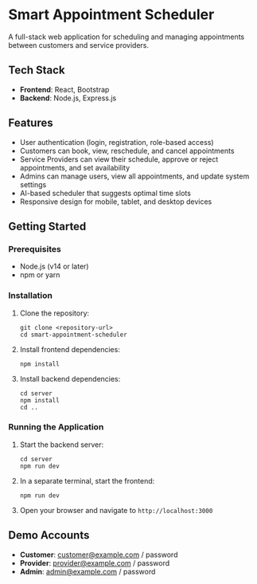 
# Smart Appointment Scheduler

A full-stack web application for scheduling and managing appointments between customers and service providers.

## Tech Stack

- **Frontend**: React, Bootstrap
- **Backend**: Node.js, Express.js

## Features

- User authentication (login, registration, role-based access)
- Customers can book, view, reschedule, and cancel appointments
- Service Providers can view their schedule, approve or reject appointments, and set availability
- Admins can manage users, view all appointments, and update system settings
- AI-based scheduler that suggests optimal time slots
- Responsive design for mobile, tablet, and desktop devices

## Getting Started

### Prerequisites

- Node.js (v14 or later)
- npm or yarn

### Installation

1. Clone the repository:
   ```
   git clone <repository-url>
   cd smart-appointment-scheduler
   ```

2. Install frontend dependencies:
   ```
   npm install
   ```

3. Install backend dependencies:
   ```
   cd server
   npm install
   cd ..
   ```

### Running the Application

1. Start the backend server:
   ```
   cd server
   npm run dev
   ```

2. In a separate terminal, start the frontend:
   ```
   npm run dev
   ```

3. Open your browser and navigate to `http://localhost:3000`

## Demo Accounts

- **Customer**: customer@example.com / password
- **Provider**: provider@example.com / password
- **Admin**: admin@example.com / password
